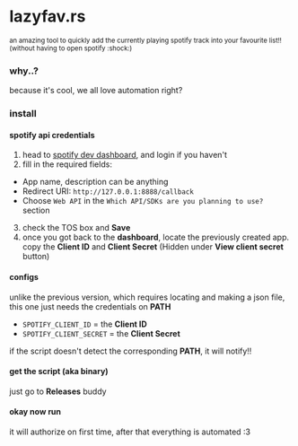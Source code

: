 # lazyfav.rs
<sub>an amazing tool to quickly add the currently playing spotify track into your favourite list!! (without having to open spotify :shock:)</sub>  

### why..?
because it's cool, we all love automation right?

### install
#### spotify api credentials
1. head to [spotify dev dashboard](https://developer.spotify.com/dashboard/), and login if you haven't  
2. fill in the required fields:  
- App name, description can be anything  
- Redirect URI: `http://127.0.0.1:8888/callback`  
- Choose `Web API` in the `Which API/SDKs are you planning to use?` section   
3. check the TOS box and **Save**  
4. once you got back to the **dashboard**, locate the previously created app. copy the **Client ID** and **Client Secret** (Hidden under **View client secret** button)  

#### configs
unlike the previous version, which requires locating and making a json file,  
this one just needs the credentials on **PATH**  
- `SPOTIFY_CLIENT_ID` = the **Client ID**
- `SPOTIFY_CLIENT_SECRET` = the **Client Secret**

if the script doesn't detect the corresponding **PATH**, it will notify!!

#### get the script (aka binary)
just go to **Releases** buddy  

#### okay now run
it will authorize on first time, after that everything is automated :3